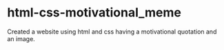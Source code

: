 # html-css-motivational_meme
Created a website using html and css having a motivational quotation and an image.
